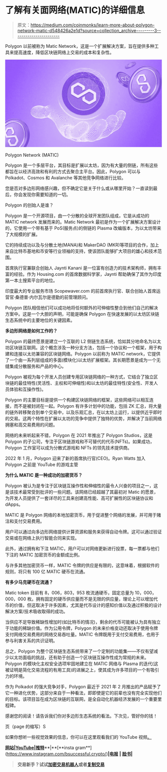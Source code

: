 # 了解有关面网络(MATIC)的详细信息

> 原文：<https://medium.com/coinmonks/learn-more-about-polygon-network-matic-d548426a2e1d?source=collection_archive---------3----------------------->

Polygon 以前被称为 Matic Network，这是一个扩展解决方案，旨在提供多种工具来提高速度，降低区块链网络上交易的成本和复杂性。

![](img/b28ea5d92b9875c5f6eeeba2c83be9ad.png)

Polygon Network (MATIC)

Polygon 是一个多层平台，其目标是扩展以太坊，因为有大量的侧链，所有这些都旨在以经济高效和有利的方式去聚合主平台。因此，Polygon 可以与 Polkadot、Cosmos 和 Avalanche 等其他竞争网络进行比较。

您是否对多边形网络感兴趣，但不确定它是关于什么或从哪里开始？一直读到最后，你会发现你需要知道的一切。

Polygon 的创始人是谁？

Polygon 是一个开源项目，由一个分散的全球开发团队组成，它是从成功的 MATIC network 发展而来的。Matic Network 最初是作为一个扩展解决方案设计的，它使用一个带有基于 PoS(服务点)的侧链的 Plasma 改编版本，为以太坊带来了大规模的扩展。

它的持续成功以及与分散土地(MANA)和 MakerDAO (MKR)等项目的合作，加上来自比特币基地和币安等行业领袖的支持，使该团队能够扩大项目的雄心和技术范围。

首席执行官兼联合创始人 Jaynti Kanani 是一位富有创造力的技术架构师，拥有丰富的经验。作为 Housing.com 的首席数据科学家，Jaynti 帮助确保了其作为印度第一本土搜索平台的地位。

印度最大的专业服务市场 Scopewaver.com 的前首席执行官、联合创始人首席运营官·桑德普·内尔瓦尔是德勤的前管理顾问。

Polygon 团队相信他们可以成功地将任何额外的可伸缩性整合到他们自己的解决方案中。这是一个大胆的声明，可能是确保 Polygon 在快速发展的以太坊区块链生态系统中的主要地位的关键因素。

**多边形网络是如何工作的？**

Polygon 的最终愿景是建立一个互联的 L2 侧链生态系统，恰如其分地命名为以太坊区块链互联网。这个概念涉及一种分支方法，包括一个协议和一个框架，用于构建和连接以太坊兼容的区块链网络。Polygon 以前称为 MATIC network，它提供了一个由一系列层组成的多面(模块化)以太坊扩展框架。其长期愿景是成为一个无缝集成分散服务和产品的中心。

Polygon 被视为每个开发人员创建专用区块链网络的一种方式，它结合了独立区块链的最佳特性(灵活性、主权和可伸缩性)和以太坊的最佳特性(安全性、开发人员体验和互操作性)。

Polygon 的主要目标是提供一个构建区块链网络的框架，这些网络可以相互连接，而不是被封闭在一起。Polygon 有许多计划中的功能，包括 ZK 汇总，将大量的链外转移聚合到单个交易中，以及乐观汇总，在以太坊上运行，以提供近乎即时的交易。这两个特性在扩展以太坊的竞争中提供了独特的优势，并解决了当前网络拥塞和高交易费用的问题。

网络的未来听起来不错，Polygon 在 2021 年推出了 Polygon Studios，这是 Polygon 的子公司，专注于区块链游戏和不可替代的代币(NFTs)。如果成功，Polygon 工作室可以成为分散式游戏和 NFTs 的领先技术提供商。

2022 年 1 月，Polygon 迎来了新的首席执行官(CEO)。Ryan Watts 加入 Polygon 之前是 YouTube 的游戏主管

**为什么 MATIC 是一种成功的加密货币？**

Polygon 被认为是专注于区块链互操作性和伸缩性的最令人兴奋的项目之一，这是该技术最常受到批评的一些问题。该网络已经超越了其最初对 Matic 的愿景，为开发人员提供了一套详尽的工具来创建高性能、高可扩展性的区块链协议和 dApps。

MATIC 是 Polygon 网络的本地加密货币，用于促进整个网络的发展，并可用于赌注和支付交易费用。

用户可以通过向多边形网络提供计算资源和服务来获得自动令牌。这可以通过验证交易或在网络上执行智能合同来实现。

此外，通过拥有和下注 MATIC，用户可以对网络更新进行投票，每一票都与他们下注的 MATIC 加密货币的金额成比例。

与许多其他加密货币一样，MATIC 令牌的供应是有限的，这意味着，根据软件的规则，将只有 100 亿 MATIC 硬币在流通。

**有多少马克硬币在流通？**

Matic token 目前有 8，006，803，953 枚流通硬币，固定总量为 10，000，000，000 枚。拥有固定的硬币供应量而不是无限的供应量，理论上可以增加代币的价值，但这取决于许多因素，尤其是代币设计的感知价值以及通过积极的设计解决方案/技术吸收取得的成功。

当供应不足导致稀缺性增加时(如比特币的情况)，剩余的代币可能被认为具有独立于功能的稀缺价值。作为公用令牌，Polygon 的未来价格变动还取决于使用令牌支付网络交易费用的网络交易吞吐量。MATIC 令牌既用于支付交易费用，也用于参与利害关系的共识证明。

总之，Polygon 为整个区块链生态系统带来了一个定制的功能集——不仅有望减少以太坊面临的挑战，还有助于创造一个区块链互操作性成为常规的未来。Polygon 的模块化主权安全选项牢固地建立在 MATIC 网络与 Plasma 的迭代(这被证明是简化交易流程的有用工具)的进展之上，使其成为许多项目的一个有吸引力的环境。

作为 Polkadot 的强大竞争对手，Polygon 最近于 2021 年 2 月推出的产品赋予了它一种进化优势，这部分来自于一种看法，即即使是它的前辈也没有完全实现他们的目标。该项目旨在成为区块链的互联网，是全自动化机器经济发展的一个重要里程碑。

感谢您的阅读！请告诉我们你对多边形生态系统的看法。下次见，管好你的钱！

页（page 的缩写）S

如果你想听一些视觉效果的信息，你可以在这里观看我们的 YouTube 视频[。](https://www.youtube.com/watch?v=8bILE_fN_-A&t=177s)

[**网站**](https://www.b-successful.com/)**|**[**YouTube**](https://www.youtube.com/channel/UCWrfC_w5wVnrOr8jy0ICoDw)**|**[**推特**](https://twitter.com/BSuccessful_)**|**[**insta gram**](https://www.instagram.com/bsuccessful.crypto/)**|**[**电报**](https://t.me/+NQbP3V_iaKQwMDYy) **|** [**脸书**](https://www.facebook.com/Bsuccesful/?_rdc=2&_rdr)**|**

> **交易新手？试试[加密交易机器人](/coinmonks/crypto-trading-bot-c2ffce8acb2a)或者[复制交易](/coinmonks/top-10-crypto-copy-trading-platforms-for-beginners-d0c37c7d698c)**